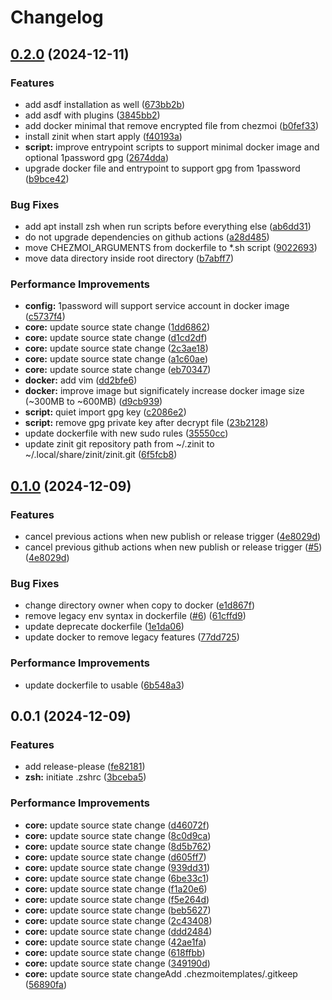 # Changelog

## [0.2.0](https://github.com/kc-workspace/dotfiles/compare/v0.1.0...v0.2.0) (2024-12-11)


### Features

* add asdf installation as well ([673bb2b](https://github.com/kc-workspace/dotfiles/commit/673bb2b53c66e089ec342edadce554f429335b70))
* add asdf with plugins ([3845bb2](https://github.com/kc-workspace/dotfiles/commit/3845bb2d60e8475f7c3987400d70622e2249332a))
* add docker minimal that remove encrypted file from chezmoi ([b0fef33](https://github.com/kc-workspace/dotfiles/commit/b0fef33bfd75231333b53fdf496dfda479e01ed1))
* install zinit when start apply ([f40193a](https://github.com/kc-workspace/dotfiles/commit/f40193a5216e388e5dd57357c972d221314634ee))
* **script:** improve entrypoint scripts to support minimal docker image and optional 1password gpg ([2674dda](https://github.com/kc-workspace/dotfiles/commit/2674dda296edef6289db6b276a26674ef62699cd))
* upgrade docker file and entrypoint to support gpg from 1password ([b9bce42](https://github.com/kc-workspace/dotfiles/commit/b9bce42998c9d320e504c2d258661cb75c228f56))


### Bug Fixes

* add apt install zsh when run scripts before everything else ([ab6dd31](https://github.com/kc-workspace/dotfiles/commit/ab6dd311ce75e0b149aadf16b7359d9a69ec9e6e))
* do not upgrade dependencies on github actions ([a28d485](https://github.com/kc-workspace/dotfiles/commit/a28d4856a2b193fbb0380bd5a0a7828a98a1e52a))
* move CHEZMOI_ARGUMENTS from dockerfile to *.sh script ([9022693](https://github.com/kc-workspace/dotfiles/commit/90226938d393efd8e1dda7556dca33c8f0520e9e))
* move data directory inside root directory ([b7abff7](https://github.com/kc-workspace/dotfiles/commit/b7abff7bb3618a0a8e7327021ad503e999a28e4c))


### Performance Improvements

* **config:** 1password will support service account in docker image ([c5737f4](https://github.com/kc-workspace/dotfiles/commit/c5737f41f1672894ff3695fde4d14e1c1f047d74))
* **core:** update source state change ([1dd6862](https://github.com/kc-workspace/dotfiles/commit/1dd6862e3c5779c47380645ffdf4a283b681dbf8))
* **core:** update source state change ([d1cd2df](https://github.com/kc-workspace/dotfiles/commit/d1cd2dfde083482a413b9fe7ca5fdb3390a8ce56))
* **core:** update source state change ([2c3ae18](https://github.com/kc-workspace/dotfiles/commit/2c3ae18772836e2ad4cd14962077d7e84b4e271c))
* **core:** update source state change ([a1c60ae](https://github.com/kc-workspace/dotfiles/commit/a1c60aeddfe013dddcd2e45aaeef3d0a9b8fea47))
* **core:** update source state change ([eb70347](https://github.com/kc-workspace/dotfiles/commit/eb703479cfa6962559ef92ea5730b835cdcf87df))
* **docker:** add vim ([dd2bfe6](https://github.com/kc-workspace/dotfiles/commit/dd2bfe61627a549799b83c9105501d8676e36994))
* **docker:** improve image but significately increase docker image size (~300MB to ~600MB) ([d9cb939](https://github.com/kc-workspace/dotfiles/commit/d9cb939f51a33cfca0c7c6661be9057d1d7b99ea))
* **script:** quiet import gpg key ([c2086e2](https://github.com/kc-workspace/dotfiles/commit/c2086e23698bb147f582c3ab063f4976dbd308e2))
* **script:** remove gpg private key after decrypt file ([23b2128](https://github.com/kc-workspace/dotfiles/commit/23b212863cbd42f3209eb18abbf5154e653adbcf))
* update dockerfile with new sudo rules ([35550cc](https://github.com/kc-workspace/dotfiles/commit/35550cc72f9ba05762d60caf0e1a73a5560e3d92))
* update zinit git repository path from ~/.zinit to ~/.local/share/zinit/zinit.git ([6f5fcb8](https://github.com/kc-workspace/dotfiles/commit/6f5fcb831354d1bbc2cf1bd5e4f568bf9e102e0a))

## [0.1.0](https://github.com/kc-workspace/dotfiles/compare/v0.0.1...v0.1.0) (2024-12-09)


### Features

* cancel previous actions when new publish or release trigger ([4e8029d](https://github.com/kc-workspace/dotfiles/commit/4e8029d689d57f5ce7257a1c6b24e617e74cfe9f))
* cancel previous github actions when new publish or release trigger ([#5](https://github.com/kc-workspace/dotfiles/issues/5)) ([4e8029d](https://github.com/kc-workspace/dotfiles/commit/4e8029d689d57f5ce7257a1c6b24e617e74cfe9f))


### Bug Fixes

* change directory owner when copy to docker ([e1d867f](https://github.com/kc-workspace/dotfiles/commit/e1d867f0b83e3347da8a9930a52792d296dc17d1))
* remove legacy env syntax in dockerfile ([#6](https://github.com/kc-workspace/dotfiles/issues/6)) ([61cffd9](https://github.com/kc-workspace/dotfiles/commit/61cffd9b387252257ceddb9433206ef5bf51e14b))
* update deprecate dockerfile ([1e1da06](https://github.com/kc-workspace/dotfiles/commit/1e1da060783cbb1a89be1307af9f0de2bdcc4ce9))
* update docker to remove legacy features ([77dd725](https://github.com/kc-workspace/dotfiles/commit/77dd725bfadc50e06083499bc06ebfb6c9b6c8dd))


### Performance Improvements

* update dockerfile to usable ([6b548a3](https://github.com/kc-workspace/dotfiles/commit/6b548a30135fa58d2e239f29053797fe4011b535))

## 0.0.1 (2024-12-09)


### Features

* add release-please ([fe82181](https://github.com/kc-workspace/dotfiles/commit/fe821819d182704489ec714650c3a4a4c399a32e))
* **zsh:** initiate .zshrc ([3bceba5](https://github.com/kc-workspace/dotfiles/commit/3bceba58b0b2fc63fc7a47629b733424e18b7d30))


### Performance Improvements

* **core:** update source state change ([d46072f](https://github.com/kc-workspace/dotfiles/commit/d46072fe23cd14d4877a9fd26c9e27dc008f63b6))
* **core:** update source state change ([8c0d9ca](https://github.com/kc-workspace/dotfiles/commit/8c0d9ca0231101ffa9bb663943a4e23f227a9a11))
* **core:** update source state change ([8d5b762](https://github.com/kc-workspace/dotfiles/commit/8d5b7623230041982a090c9aee65fdd9dfc0ee17))
* **core:** update source state change ([d605ff7](https://github.com/kc-workspace/dotfiles/commit/d605ff738a804ea19eae72802e258f33acbea414))
* **core:** update source state change ([939dd31](https://github.com/kc-workspace/dotfiles/commit/939dd31e81a8344f7ba1a6282e400912df87f0ca))
* **core:** update source state change ([6be33c1](https://github.com/kc-workspace/dotfiles/commit/6be33c13631342d0a234bb17cba6c45e58137614))
* **core:** update source state change ([f1a20e6](https://github.com/kc-workspace/dotfiles/commit/f1a20e68df5daaebaa92bb2c32188f28221d541d))
* **core:** update source state change ([f5e264d](https://github.com/kc-workspace/dotfiles/commit/f5e264daaa8a643ec4dc72b0c7d1766aa79c49d7))
* **core:** update source state change ([beb5627](https://github.com/kc-workspace/dotfiles/commit/beb5627498c5146aef8f20cbc82d1c85adf47062))
* **core:** update source state change ([2c43408](https://github.com/kc-workspace/dotfiles/commit/2c43408584cd9a6bdb1625869bc4c1b624550070))
* **core:** update source state change ([ddd2484](https://github.com/kc-workspace/dotfiles/commit/ddd248410d4a31fb8f7b661d4a3664ed7a2cb413))
* **core:** update source state change ([42ae1fa](https://github.com/kc-workspace/dotfiles/commit/42ae1fa0fcfc4fd8f0fb8f1203031b5c6e7a0af7))
* **core:** update source state change ([618ffbb](https://github.com/kc-workspace/dotfiles/commit/618ffbb3bb83bd26dc686458115d49c1bc81b19e))
* **core:** update source state change ([349190d](https://github.com/kc-workspace/dotfiles/commit/349190dd19b255d922fb779897443a4cdf54fd2d))
* **core:** update source state changeAdd .chezmoitemplates/.gitkeep ([56890fa](https://github.com/kc-workspace/dotfiles/commit/56890fa92cae8d5a819fb9b6fa97c36fed943111))
